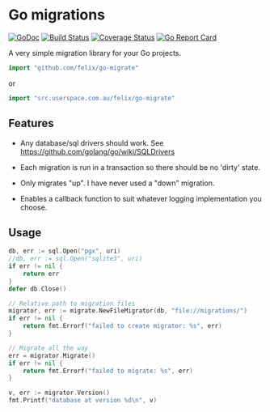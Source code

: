 # Go migrations

[![GoDoc](https://godoc.org/github.com/felix/go-migrate?status.svg)](http://godoc.org/github.com/felix/go-migrate)
[![Build Status](https://cloud.drone.io/api/badges/felix/go-migrate/status.svg)](https://cloud.drone.io/felix/go-migrate)
[![Coverage Status](https://coveralls.io/repos/github/felix/go-migrate/badge.svg?branch=master)](https://coveralls.io/github/felix/go-migrate?branch=master)
[![Go Report Card](https://goreportcard.com/badge/github.com/felix/go-migrate)](https://goreportcard.com/report/github.com/felix/go-migrate)

A very simple migration library for your Go projects.

```go
import "github.com/felix/go-migrate"
```

or

```go
import "src.userspace.com.au/felix/go-migrate"
```

## Features

- Any database/sql drivers should work. See https://github.com/golang/go/wiki/SQLDrivers

- Each migration is run in a transaction so there should be no 'dirty' state.

- Only migrates "up". I have never used a "down" migration.

- Enables a callback function to suit whatever logging implementation you choose.

## Usage

```go
db, err := sql.Open("pgx", uri)
//db, err := sql.Open("sqlite3", uri)
if err != nil {
    return err
}
defer db.Close()

// Relative path to migration files
migrator, err := migrate.NewFileMigrator(db, "file://migrations/")
if err != nil {
    return fmt.Errorf("failed to create migrator: %s", err)
}

// Migrate all the way
err = migrator.Migrate()
if err != nil {
    return fmt.Errorf("failed to migrate: %s", err)
}

v, err := migrator.Version()
fmt.Printf("database at version %d\n", v)
```

